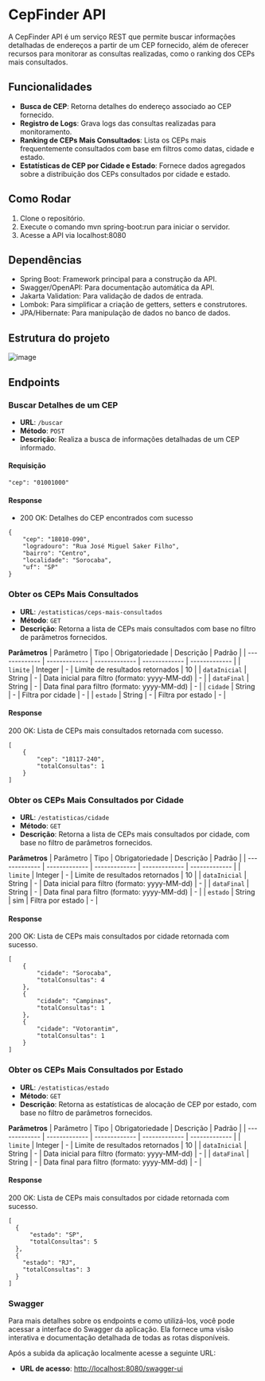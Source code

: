 # CepFinder API

A CepFinder API é um serviço REST que permite buscar informações detalhadas de endereços a partir de um CEP fornecido, além de oferecer recursos para monitorar as consultas realizadas, como o ranking dos CEPs mais consultados.

## Funcionalidades

- **Busca de CEP**: Retorna detalhes do endereço associado ao CEP fornecido.
- **Registro de Logs**: Grava logs das consultas realizadas para monitoramento.
- **Ranking de CEPs Mais Consultados**: Lista os CEPs mais frequentemente consultados com base em filtros como datas, cidade e estado.
- **Estatísticas de CEP por Cidade e Estado**: Fornece dados agregados sobre a distribuição dos CEPs consultados por cidade e estado.


## Como Rodar
1. Clone o repositório.
2. Execute o comando mvn spring-boot:run para iniciar o servidor.
3. Acesse a API via localhost:8080


## Dependências
- Spring Boot: Framework principal para a construção da API.
- Swagger/OpenAPI: Para documentação automática da API.
- Jakarta Validation: Para validação de dados de entrada.
- Lombok: Para simplificar a criação de getters, setters e construtores.
- JPA/Hibernate: Para manipulação de dados no banco de dados.


## Estrutura do projeto
![image](https://github.com/user-attachments/assets/68ec76e8-e447-4817-91d9-ad6eaeca406b)

## Endpoints
### Buscar Detalhes de um CEP
- **URL**: `/buscar`
- **Método**: `POST`
- **Descrição**: Realiza a busca de informações detalhadas de um CEP informado.
#### Requisição
```
"cep": "01001000"
```
#### Response
- 200 OK: Detalhes do CEP encontrados com sucesso
```
{
    "cep": "18010-090",
    "logradouro": "Rua José Miguel Saker Filho",
    "bairro": "Centro",
    "localidade": "Sorocaba",
    "uf": "SP"
}
```
### Obter os CEPs Mais Consultados
- **URL**: `/estatisticas/ceps-mais-consultados`
- **Método**: `GET`
- **Descrição**: Retorna a lista de CEPs mais consultados com base no filtro de parâmetros fornecidos.

**Parâmetros**
| Parâmetro       | Tipo          | Obrigatoriedade |  Descrição                                      | Padrão         |
| -------------   | ------------- | -------------   | -------------                                   | -------------  |
| `limite`        | Integer       | -               | Limite de resultados retornados                 |       10       |
| `dataInicial`   | String        | -               | Data inicial para filtro (formato: yyyy-MM-dd)  |       -        |
| `dataFinal`     | String        | -               | Data final para filtro (formato: yyyy-MM-dd)    |       -        |
| `cidade`        | String        | -               | Filtra por cidade                               |       -        |
| `estado`        | String        | -               | Filtra por estado                               |       -        |


#### Response
200 OK: Lista de CEPs mais consultados retornada com sucesso.
```
[
    {
        "cep": "18117-240",
        "totalConsultas": 1
    }
]
```
### Obter os CEPs Mais Consultados por Cidade
- **URL**: `/estatisticas/cidade`
- **Método**: `GET`
- **Descrição**: Retorna a lista de CEPs mais consultados por cidade, com base no filtro de parâmetros fornecidos.

**Parâmetros**
| Parâmetro       | Tipo          | Obrigatoriedade |  Descrição                                      | Padrão         |
| -------------   | ------------- | -------------   | -------------                                   | -------------  |
| `limite`        | Integer       | -               | Limite de resultados retornados                 |       10       |
| `dataInicial`   | String        | -               | Data inicial para filtro (formato: yyyy-MM-dd)  |       -        |
| `dataFinal`     | String        | -               | Data final para filtro (formato: yyyy-MM-dd)    |       -        |
| `estado`        | String        | sim             | Filtra por estado                               |       -        |



#### Response
200 OK: Lista de CEPs mais consultados por cidade retornada com sucesso.
```
[
    {
        "cidade": "Sorocaba",
        "totalConsultas": 4
    },
    {
        "cidade": "Campinas",
        "totalConsultas": 1
    },
    {
        "cidade": "Votorantim",
        "totalConsultas": 1
    }
]
```

### Obter os CEPs Mais Consultados por Estado
- **URL**: `/estatisticas/estado`
- **Método**: `GET`
- **Descrição**: Retorna as estatísticas de alocação de CEP por estado, com base no filtro de parâmetros fornecidos.

**Parâmetros**
| Parâmetro       | Tipo          | Obrigatoriedade |  Descrição                                      | Padrão         |
| -------------   | ------------- | -------------   | -------------                                   | -------------  |
| `limite`        | Integer       | -               | Limite de resultados retornados                 |       10       |
| `dataInicial`   | String        | -               | Data inicial para filtro (formato: yyyy-MM-dd)  |       -        |
| `dataFinal`     | String        | -               | Data final para filtro (formato: yyyy-MM-dd)    |       -        |

#### Response
200 OK: Lista de CEPs mais consultados por cidade retornada com sucesso.
```
[
  {
      "estado": "SP",
      "totalConsultas": 5
  },
  {
    "estado": "RJ",
    "totalConsultas": 3
  }
]
```
### Swagger

Para mais detalhes sobre os endpoints e como utilizá-los, você pode acessar a interface do Swagger da aplicação. Ela fornece uma visão interativa e documentação detalhada de todas as rotas disponíveis.

Após a subida da aplicação localmente acesse a seguinte URL: 
- **URL de acesso**: [http://localhost:8080/swagger-ui](http://localhost:8080/swagger-ui)




